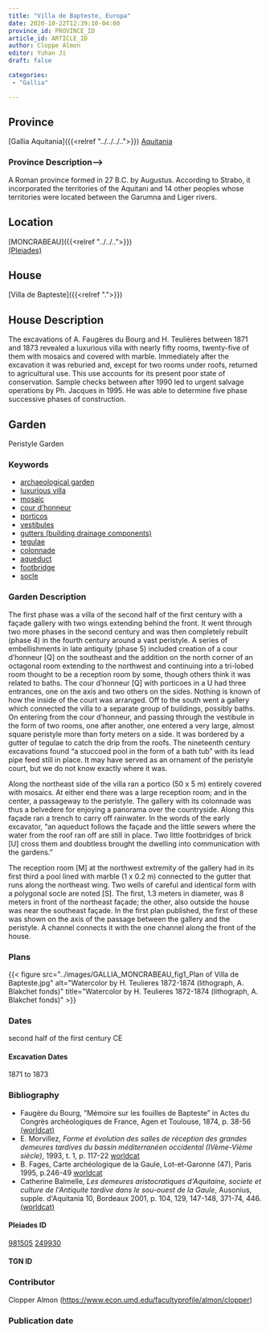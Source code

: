 ```yaml
---
title: "Villa de Bapteste, Europa"
date: 2020-10-22T12:39:10-04:00
province_id: PROVINCE_ID
article_id: ARTICLE_ID
author: Cloppe Almon
editor: Yuhan Ji
draft: false

categories:
 - "Gallia"

---
```


## Province

[Gallia Aquitania]({{<relref "../../../..">}})
[Aquitania](https://pleiades.stoa.org/places/981505)

### Province Description-->
A Roman province formed in 27 B.C. by Augustus. According to Strabo, it incorporated the territories of the Aquitani and 14 other peoples whose territories were located between the Garumna and Liger rivers.
<!-- DESCRIPTION -->


## Location

[MONCRABEAU]({{<relref "../../..">}}) \
[(Pleiades)](https://pleiades.stoa.org/places/249930)

<!--### Location Description-->

<!-- LEAVE THIS BLANK FOR NOW -->

<!--## Sublocation>


<!--### Sublocation Description-->

<!-- DESCRIPTION -->
## House

[Villa de Bapteste]({{<relref ".">}})

## House Description

The excavations of A. Faugères du Bourg and H. Teulières between 1871 and 1873 revealed a luxurious villa with nearly fifty rooms, twenty-five of them with mosaics and covered with marble.  Immediately after the excavation it was reburied and, except for two rooms under roofs, returned to agricultural use.  This use accounts for its present poor state of conservation.  Sample checks between after 1990 led to urgent salvage operations by Ph. Jacques in 1995.  He was able to determine five phase successive phases of construction.

## Garden

Peristyle Garden

### Keywords

- [archaeological garden](#)
- [luxurious villa](#)
- [mosaic](http://vocab.getty.edu/page/aat/300343598)
- [cour d’honneur]()
- [porticos](http://vocab.getty.edu/page/aat/300004101)
- [vestibules](http://vocab.getty.edu/page/aat/300083076)
- [gutters (building drainage components)](http://vocab.getty.edu/page/aat/300052565)
- [tegulae](http://vocab.getty.edu/page/aat/300400653)
- [colonnade](http://vocab.getty.edu/page/aat/300002613)
- [aqueduct](http://vocab.getty.edu/page/aat/300006165)
- [footbridge](http://vocab.getty.edu/page/aat/300007883)
- [socle](http://vocab.getty.edu/page/aat/300080499)

### Garden Description
The first phase was a villa of the second half of the first century with a façade gallery with two wings extending behind the front. It went through two more phases in the second century and was then completely rebuilt (phase 4) in the fourth century around a vast peristyle. A series of embellishments in late antiquity (phase 5) included creation of a cour d’honneur  [Q] on the southeast and the addition on the north corner of an octagonal room extending to the northwest and continuing into a tri-lobed room thought to be a reception room by some, though others think it was related to baths.  The cour d’honneur [Q] with porticoes in a U had three entrances, one on the axis and two others on the sides.  Nothing is known of how the inside of the court was arranged. Off to the south went a gallery which connected the villa to a separate group of buildings, possibly baths.  On entering from the cour d’honneur, and passing through the vestibule in the form of two rooms, one after another, one entered a very large, almost square peristyle more than forty meters on a side.  It was bordered by a gutter of tegulae to catch the drip from the roofs.  The nineteenth century excavations found “a stuccoed pool in the form of a bath tub” with its lead pipe feed still in place.  It may have served as an ornament of the peristyle court, but we do not know exactly where it was.

Along the northeast side of the villa ran a portico (50 x 5 m) entirely covered with mosaics.  At either end there was a large reception room; and in the center, a passageway to the peristyle.  The gallery with its colonnade was thus a belvedere for enjoying a panorama over the countryside.  Along this façade ran a trench to carry off rainwater.  In the words of the early excavator, “an aqueduct follows the façade and the little sewers where the water from the roof ran off are still in place.  Two little footbridges of brick [U] cross them and doubtless brought the dwelling into communication with the gardens.”

The reception room [M] at the northwest extremity of the gallery had in its first third a pool lined with marble (1 x 0.2 m) connected to the gutter that runs along the northeast wing.  Two wells of careful and identical form with a polygonal socle are noted [S].  The first, 1.3 meters in diameter, was 8 meters in front of the northeast façade; the other, also outside the house was near the southeast façade.  In the first plan published, the first of these was shown on the axis of the passage between the gallery and the peristyle.  A channel connects it with the one channel along the front of the house.



<!--### Maps-->

<!--
OLD WAY (DO NOT USE)
![alt_text](../../images/image_name.ext)
*CAPTION*

NEW WAY ↓↓↓↓
{{< figure src="../../images/image_name.ext" alt="ALT_TEXT" title="CAPTION" >}}
-->

### Plans
{{< figure src="../images/GALLIA_MONCRABEAU_fig1_Plan of Villa de Bapteste.jpg" alt="Watercolor by H. Teulieres 1872-1874 (lithograph, A. Blakchet fonds)" title="Watercolor by H. Teulieres 1872-1874 (lithograph, A. Blakchet fonds)" >}}

<!--### Images

-->

### Dates

second half of the first century CE

#### Excavation Dates

1871 to 1873

### Bibliography
* Faugère du Bourg, “Mémoire sur les fouilles de Bapteste” in Actes du Congrès archéologiques de France, Agen et Toulouse, 1874, p. 38-56 [(worldcat)](http://www.worldcat.org/oclc/492145448)
* E. Morvillez, *Forme et évolution des salles de réception des grandes demeures tardives du bassin méditerranéen occidental (IVème-Vième siècle)*, 1993, t. 1, p. 117-22 [worldcat](http://www.worldcat.org/oclc/70868564)
* B. Fages, Carte archéologique de la Gaule, Lot-et-Garonne (47), Paris 1995, p.246-49 [worldcat](http://www.worldcat.org/oclc/716155994)
* Catherine Balmelle, *Les demeures aristocratiques d'Aquitaine, societe et culture de l'Antiquite tardive dans le sou-ouest de la Gaule*, Ausonius, supple. d'Aquitania 10, Bordeaux 2001, p. 104, 129, 147-148, 371-74, 446. [(worldcat)](http://www.worldcat.org/oclc/606733875)

<!--#### Periodo ID-->

<!-- [PERIODO_ID](https://pleiades.stoa.org/places/PLEIADES_ID) -->

#### Pleiades ID
[981505](https://pleiades.stoa.org/places/981505)
[249930](https://pleiades.stoa.org/places/249930)

#### TGN ID

[]()

### Contributor

Clopper Almon (https://www.econ.umd.edu/facultyprofile/almon/clopper)

### Publication date



<!--### Related articles-->

<!-- Links to other related articles. Leave blank for now -->
